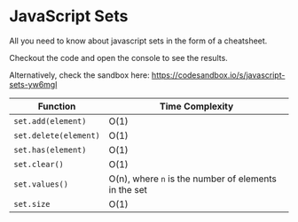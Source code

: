 # JavaScript Sets 
All you need to know about javascript sets in the form of a cheatsheet.

Checkout the code and open the console to see the results.

Alternatively, check the sandbox here: https://codesandbox.io/s/javascript-sets-yw6mgl 

| Function | Time Complexity |
|----------|-----------------|
| `set.add(element)` | O(1) |
| `set.delete(element)` | O(1) |
| `set.has(element)` | O(1) |
| `set.clear()` | O(1) |
| `set.values()` | O(n), where `n` is the number of elements in the set |
| `set.size` | O(1) |
